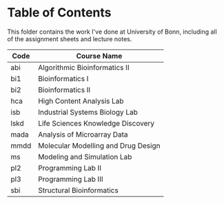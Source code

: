 # Table of Contents

This folder contains the work I've done at University of Bonn, including all of the assignment sheets and lecture notes.

| Code | Course Name                         |
|------|-------------------------------------|
| abi  | Algorithmic Bioinformatics II       |
| bi1  | Bioinformatics I                    |
| bi2  | Bioinformatics II                   |
| hca  | High Content Analysis Lab           |
| isb  | Industrial Systems Biology Lab      |
| lskd | Life Sciences Knowledge Discovery   |
| mada | Analysis of Microarray Data         |
| mmdd | Molecular Modelling and Drug Design |
| ms   | Modeling and Simulation Lab         |
| pl2  | Programming Lab II                  |
| pl3  | Programming Lab III                 |
| sbi  | Structural Bioinformatics           |
